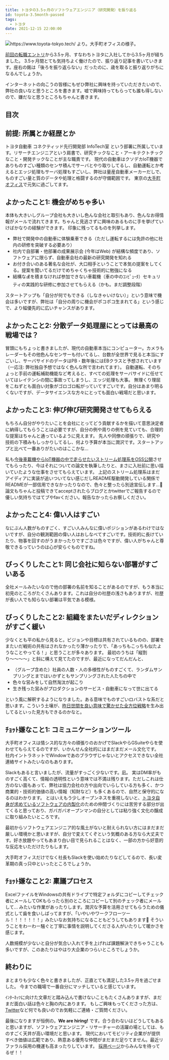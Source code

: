 ```yaml
---
title: トヨタの3.5ヶ月のソフトウェアエンジニア（研究開発）を振り返る
id: toyota-3.5month-passed
tags:
  - トヨタ
date: 2021-12-15 22:00:00
---
```


<img src="https://www.toyota-tokyo.tech/images/content/home/mv01.jpg" alt="https://www.toyota-tokyo.tech/ より。大手町オフィスの様子。" width="auto" height="auto">

[前回の転職エントリ](https://laysakura.github.io/2021/09/01/joined-toyota/)から3.5ヶ月、すなわちトヨタに入社してから3.5ヶ月が経ちました。
3.5ヶ月間とても気持ちよく働けたので、振り返り記事を書いていきます。座右の銘は「後ろを振り返らない」だったのに、歳を取ると振り返りがちになるんでしょうか。

インターネットの向こうの皆様にもぜひ弊社に興味を持っていただきたいので、弊社の良いなと思うところを書きます。嘘で興味持ってもらっても誰も得しないので、嫌だなと思うところもちゃんと書きます。

<!-- more -->

## 目次
<!-- toc -->

## 前提: 所属とか経歴とか

トヨタ自動車 コネクティッド先行開発部 InfoTech室 という部署に所属しています。リサーチエンジニアという肩書で、研究チックなこと・アーキテクトチックなこと・開発チックなことが主な職責です。
現代の自動車はクソデカIoT機器でありものすごい種類のセンサ積んでサーバとやり取りしてるし、自動運転とか考えるとエッジ処理もサーバ処理もすごいし、弊社は量産自動車メーカーだしで、ものすごい量と質のデータや処理と格闘するのが守備範囲です。
東京の[大手町オフィス](https://www.toyota-tokyo.tech/)で元気に過ごしてます。

## よかったこと1: 機会がめちゃ多い

本体も大きいしグループ会社も大きいし色んな会社と取引もあり、色んなお得情報がメールで流れてきます。ちゃんと見逃さずに興味のあるものに手を挙げていけばかなりの経験ができます。
印象に残ってるものを列挙します。

- 弊社で開発中の自動車に体験乗車できる（ただし運転するには免許の他に社内の研修を突破する必要あり）
- 社内で自部署・他部署の成果展示会 (今年はWeb) が結構な頻度であり、ソフトウェアに限らず、自動車会社の最新の研究開発を知れる
- お付き合いのある著名な会社が、大口相手ということで本気の提案をしてくる。提案を聞いてるだけでめちゃくちゃ技術的に勉強になる
- 結構な💰を積まなければ参加できない車載機（車の中のｺﾝﾋﾟｭｰﾀ）セキュリティの実践的な研修に参加させてもらえる（かも。まだ調整段階）

スタートアップも「自分が何でもできる（しなきゃいけない）」という意味で機会は多いですが、弊社は「自分の周りに機会がポコポコ生まれてる」という感じで、より幅優先的に広いチャンスがあります。

## よかったこと2: 分散データ処理屋にとっては最高の戦場では？

冒頭にもちょっと書きましたが、現代の自動車本当にコンピューター。カメラもレーダーもその他色んなセンサーも付いてるし、台数が全世界で見ると本当にすごいし、サーバサイドのデータはPB・数年後にはEBクラスと予想されています（一応注: 弊社独自予想ではなく色んな所で言われてます）。
自動運転、そのちょっと手前の運転補助機能など考えると、すべての処理をサーバサイドに任せていてはレイテンシの間に事故ってしまうし、エッジ処理も大事。
無理くり理屈をこねずとも面白い対象がゴロゴロ転がっていてすごいです。自分はあまり明るくないですが、データサイエンスな方々にとっても面白い戦場だと思います。

## よかったこと3: 伸び伸び研究開発させてもらえる

もちろん自分がやりたいことを会社にとってどう貢献するかを描いて意思決定者に納得してもらうことは必要ですが、自分の例や周りの例を見ていても、合理的な提案はちゃんと通っているように見えます。
先人や同僚の頑張りで、研究や技術の下積みもしっかりしてるし、何より予算が本当に潤沢です。スタートアップと比べて一番ありがたいのはここかな...

私も[今後車載機やらIoT機器の中で走らせたいストリーム処理系をOSS公開](https://github.com/SpringQL/SpringQL)させてもらったり、今はそれについての論文を執筆したりと、まさに入社前に思い描いていたような仕事をさせてもらえています。
上記のストリーム処理系はまだアイディアに実装が追いついてない感じだしREADME駆動開発している関係でREADMEが一部信用できなかったりなので、色々と整ったら別途宣伝します...💪
論文もちゃんと投稿できてacceptされたらブログとかtwitterでご報告するので優しい気持ちではてブやfavください。報告なかったらお察しください。

## よかったこと4: 偉い人はすごい

なにぶん人数がものすごく、すごい人みんなに偉いポジションがあるわけではないですが、自分の観測範囲の偉い人はおしなべてすごいです。技術的に長けていたり、物事を回すのがうまかったりですごさは色々ですが、偉い人がちゃんと尊敬できるっていうのは心が安らぐものですね。

## びっくりしたこと1: 同じ会社に知らない部署がすごいある

全社メールみたいなので他の部署の名前を知ることがあるのですが、もう本当に初見のところがたくさんあります。これは自分の社歴の浅さもありますが、社歴が長い人でも知らない部署は平気である模様。

## びっくりしたこと2: 組織をまたいだディレクションがすごく緩い

少なくとも平の私から見ると。ビジョンや目標は共有されているものの、部署をまたいだ戦術の共有はされなかったり薄かったりで、「あっちもこっちも似たようなことやってる！」と思うことが多々あります。
最初のうちは「縦割り〜〜〜〜」と斜に構えて見てたのですが、最近になってだんだんと、

- （グループ含めた）社員の人数・人の多様性がものすごくて、ランダムサンプリングとまではいかずともサンプリングされた人たちの中で
- 色々な営みをして自然淘汰が起こり
- 生き残った営みがプロダクションのサービス・自動車になって世に出てる

という風に解釈するようになりました。ある意味でものすごいロバストな系だと思います。こういう土壌が、[昨日世間を良い意味で驚かせた全方位戦略](https://news.yahoo.co.jp/articles/5bd9f3dd52555a75feeacdb3294d04a60c231ecf)を生み出してるといった見方もできるのかなと。

## ﾁｮｯﾄ嫌なこと1: コミュニケーションツール

大手町オフィスは情シス的な方々の頑張りのおかげでSlackやらGSuiteやらを使わせてもらえてるのですが、いかんせん全社的にはまだまだメール文化です。
社内イントラネットでWindowであのブラウザじゃないとアクセスできない全社連絡サイトみたいなのもあります。

Slackもあると言いましたが、流量がすっごく少ないです。凪。
実はDM率がものすごく高くて、情報の透明性という意味では不満は残ります。ただしこれは仕方のない面もあって、弊社は協力会社の方や出向でいらしている方も多く、かつ商業的・技術的価値の高い情報（知財など）も多くあるので、自然と保守的になるのはわかります。
とはいえもう少しオープンネスを重視しないと、[トヨタ自身が求めているソフトウェアの内製化](https://toyotatimes.jp/insidetoyota/170.html)のための仲間づくりには苦労する部分が出てくると思っており、ガバガバオープンマンの自分としては粘り強く文化の醸成に取り組みたいところです。

最初からソフトウェアエンジニア的な風土がないと耐えられない方にはまだまだ厳しい環境かと思いますが、自分で変えてくぞという気概のある方なら大丈夫です。好き放題やってもあまり白い目で見られることはなく、一部の方から好意的な反応をいただけたりもします。

大手町オフィスだけでなく社長もSlackを使い始めたりなどしてるので、長い変革期の真っ只中といったところでしょうか。

## ﾁｮｯﾄ嫌なこと2: 稟議プロセス

ExcelファイルをWindowsの共有ドライブで特定フォルダにコピーしてチェック者にメールしてOKもらったら別のところにコピーして別のチェック者にメールして...
みたいな作業があったりします。潤沢な予算を活用させてもらうための儀式として歯を食いしばってますが、「いやいやワークフローツール！！！！！！！」みたいなお気持ちになることもどうしてもあります🥺
そういうことをわーわー騒ぐと丁寧に事情を説明してくださる人がいたりして暖かさを感じます。

人数規模が少ないと自分が気合い入れて手を上げれば課題解決できちゃうことも多いですが、このあたりはやはり大企業のつらいところでしょうか。

## 終わりに

まとまりも少なく色々と書きましたが、正直とても満足した3.5ヶ月を過ごせました。
今までの職場で一番自分にマッチしていると感じています。

ｲﾝﾀｰﾈｯﾂに向けた文章だと踏み込んで書けないこともたくさんありますが、まだまだ面白い話は色々と胸の内にあります。
もしご興味もってくださった方は、[Twitter](https://twitter.com/laysakura)など何でも良いのでお気軽にご連絡・ご質問ください。

最後になりますが恒例の。**We are hiring!** です。合う合わないはどうしてもあると思いますが、ソフトウェアエンジニア・リサーチャーの活躍の場としては、ものすごく天井が高い環境だと思います。
現代においてモビリティ企業がが提供すべき価値は広範であり、熱意ある優秀な仲間がまだまだ足りてません。最近リファラル採用の機運も高まったりしています。
[採用ページ](https://www.toyota-tokyo.tech/careers/)からみんなを待ってるぜ！！
